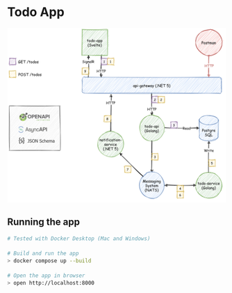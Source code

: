 # Todo App

![Todo App Architecture](doc/architecture.png)

## Running the app

```bash
# Tested with Docker Desktop (Mac and Windows)

# Build and run the app
> docker compose up --build

# Open the app in browser
> open http://localhost:8000
```
